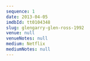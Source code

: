 ```yaml
---
sequence: 1
date: 2013-04-05
imdbId: tt0104348
slug: glengarry-glen-ross-1992
venue: null
venueNotes: null
medium: Netflix
mediumNotes: null
---
```


